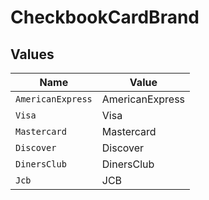 # CheckbookCardBrand


## Values

| Name              | Value             |
| ----------------- | ----------------- |
| `AmericanExpress` | AmericanExpress   |
| `Visa`            | Visa              |
| `Mastercard`      | Mastercard        |
| `Discover`        | Discover          |
| `DinersClub`      | DinersClub        |
| `Jcb`             | JCB               |